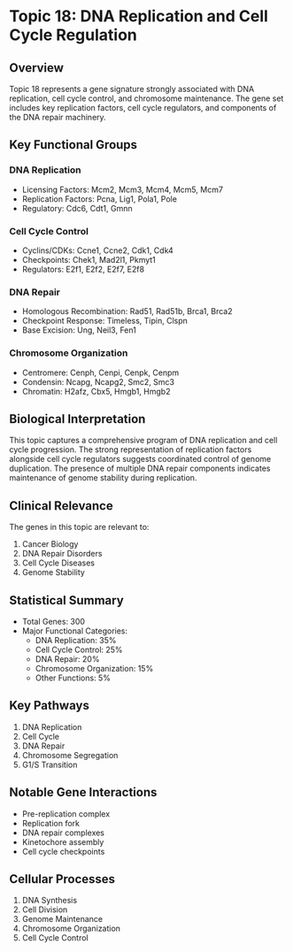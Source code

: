 # Topic 18: DNA Replication and Cell Cycle Regulation

## Overview
Topic 18 represents a gene signature strongly associated with DNA replication, cell cycle control, and chromosome maintenance. The gene set includes key replication factors, cell cycle regulators, and components of the DNA repair machinery.

## Key Functional Groups

### DNA Replication
- Licensing Factors: Mcm2, Mcm3, Mcm4, Mcm5, Mcm7
- Replication Factors: Pcna, Lig1, Pola1, Pole
- Regulatory: Cdc6, Cdt1, Gmnn

### Cell Cycle Control
- Cyclins/CDKs: Ccne1, Ccne2, Cdk1, Cdk4
- Checkpoints: Chek1, Mad2l1, Pkmyt1
- Regulators: E2f1, E2f2, E2f7, E2f8

### DNA Repair
- Homologous Recombination: Rad51, Rad51b, Brca1, Brca2
- Checkpoint Response: Timeless, Tipin, Clspn
- Base Excision: Ung, Neil3, Fen1

### Chromosome Organization
- Centromere: Cenph, Cenpi, Cenpk, Cenpm
- Condensin: Ncapg, Ncapg2, Smc2, Smc3
- Chromatin: H2afz, Cbx5, Hmgb1, Hmgb2

## Biological Interpretation
This topic captures a comprehensive program of DNA replication and cell cycle progression. The strong representation of replication factors alongside cell cycle regulators suggests coordinated control of genome duplication. The presence of multiple DNA repair components indicates maintenance of genome stability during replication.

## Clinical Relevance
The genes in this topic are relevant to:
1. Cancer Biology
2. DNA Repair Disorders
3. Cell Cycle Diseases
4. Genome Stability

## Statistical Summary
- Total Genes: 300
- Major Functional Categories:
  * DNA Replication: 35%
  * Cell Cycle Control: 25%
  * DNA Repair: 20%
  * Chromosome Organization: 15%
  * Other Functions: 5%

## Key Pathways
1. DNA Replication
2. Cell Cycle
3. DNA Repair
4. Chromosome Segregation
5. G1/S Transition

## Notable Gene Interactions
- Pre-replication complex
- Replication fork
- DNA repair complexes
- Kinetochore assembly
- Cell cycle checkpoints

## Cellular Processes
1. DNA Synthesis
2. Cell Division
3. Genome Maintenance
4. Chromosome Organization
5. Cell Cycle Control 